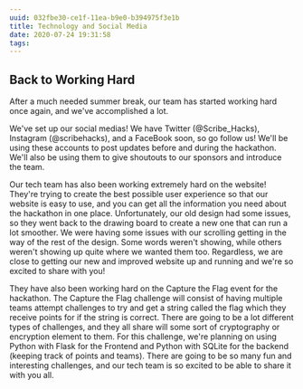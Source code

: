 ```yaml
---
uuid: 032fbe30-ce1f-11ea-b9e0-b394975f3e1b
title: Technology and Social Media
date: 2020-07-24 19:31:58
tags:
---
```


## Back to Working Hard

After a much needed summer break, our team has started working hard once again, and we've accomplished a lot.

We've set up our social medias! We have Twitter (@Scribe_Hacks), Instagram (@scribehacks), and a FaceBook soon, so go follow us! We'll be using these accounts to post updates before and during the hackathon. We'll also be using them to give shoutouts to our sponsors and introduce the team.

Our tech team has also been working extremely hard on the website! They're trying to create the best possible user experience so that our website is easy to use, and you can get all the information you need about the hackathon in one place. Unfortunately, our old design had some issues, so they went back to the drawing board to create a new one that can run a lot smoother. We were having some issues with our scrolling getting in the way of the rest of the design. Some words weren't showing, while others weren't showing up quite where we wanted them too. Regardless, we are close to getting our new and improved website up and running and we're so excited to share with you!

They have also been working hard on the Capture the Flag event for the hackathon. The Capture the Flag challenge will consist of having multiple teams attempt challenges to try and get a string called the flag which they receive points for if the string is correct. There are going to be a lot different types of challenges, and they all share will some sort of cryptography or encryption element to them. For this challenge, we're planning on using Python with Flask for the Frontend and Python with SQLite for the backend (keeping track of points and teams). There are going to be so many fun and interesting challenges, and our tech team is so excited to be able to share it with you all.
